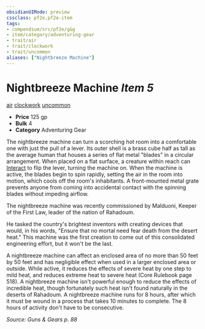 ```yaml
---
obsidianUIMode: preview
cssclass: pf2e,pf2e-item
tags:
- compendium/src/pf2e/g&g
- item/category/adventuring-gear
- trait/air
- trait/clockwork
- trait/uncommon
aliases: ["Nightbreeze Machine"]
---
```

# Nightbreeze Machine *Item 5*  
[air](../../../rules/traits/air.md)  [clockwork](../../../rules/traits/clockwork-g-g.md)  [uncommon](../../../rules/traits/uncommon.md)  

- **Price** 125 gp
- **Bulk** 4
- **Category** Adventuring Gear

The nightbreeze machine can turn a scorching hot room into a comfortable one with just the pull of a lever. Its outer shell is a brass cube half as tall as the average human that houses a series of flat metal "blades" in a circular arrangement. When placed on a flat surface, a creature within reach can [Interact](../../../rules/actions/interact.md) to flip the lever, turning the machine on. When the machine is active, the blades begin to spin rapidly, setting the air in the room into motion, which cools off the room's inhabitants. A front-mounted metal grate prevents anyone from coming into accidental contact with the spinning blades without impeding airflow.

The nightbreeze machine was recently commissioned by Malduoni, Keeper of the First Law, leader of the nation of Rahadoum.

He tasked the country's brightest inventors with creating devices that would, in his words, "Ensure that no mortal need fear death from the desert heat." This machine was the first creation to come out of this consolidated engineering effort, but it won't be the last.

A nightbreeze machine can affect an enclosed area of no more than 50 feet by 50 feet and has negligible effect when used in a larger enclosed area or outside. While active, it reduces the effects of severe heat by one step to mild heat, and reduces extreme heat to severe heat (Core Rulebook page 518). A nightbreeze machine isn't powerful enough to reduce the effects of incredible heat, though fortunately such heat isn't found naturally in the deserts of Rahadoum. A nightbreeze machine runs for 8 hours, after which it must be wound in a process that takes 10 minutes to complete. The 8 hours of activity don't have to be consecutive.

*Source: Guns & Gears p. 88*